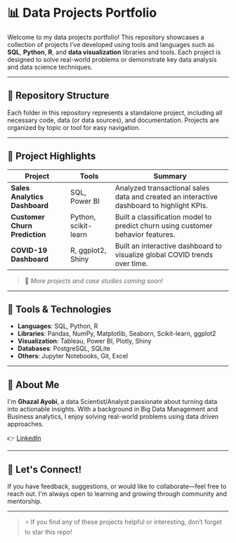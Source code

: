 # 📊 Data Projects Portfolio

Welcome to my data projects portfolio! This repository showcases a collection of projects I’ve developed using tools and languages such as **SQL**, **Python**, **R**, and **data visualization** libraries and tools. Each project is designed to solve real-world problems or demonstrate key data analysis and data science techniques.

---

## 📁 Repository Structure

Each folder in this repository represents a standalone project, including all necessary code, data (or data sources), and documentation. Projects are organized by topic or tool for easy navigation.


---

## 📌 Project Highlights

| Project | Tools | Summary |
|--------|-------|---------|
| **Sales Analytics Dashboard** | SQL, Power BI | Analyzed transactional sales data and created an interactive dashboard to highlight KPIs. |
| **Customer Churn Prediction** | Python, scikit-learn | Built a classification model to predict churn using customer behavior features. |
| **COVID-19 Dashboard** | R, ggplot2, Shiny | Built an interactive dashboard to visualize global COVID trends over time. |

> 🔎 *More projects and case studies coming soon!*

---

## 🧰 Tools & Technologies

- **Languages**: SQL, Python, R  
- **Libraries**: Pandas, NumPy, Matplotlib, Seaborn, Scikit-learn, ggplot2  
- **Visualization**: Tableau, Power BI, Plotly, Shiny  
- **Databases**: PostgreSQL, SQLite  
- **Others**: Jupyter Notebooks, Git, Excel

---

## 🧠 About Me

I'm **Ghazal Ayobi**, a data Scientist/Analyst passionate about turning data into actionable insights. With a background in Big Data Management and Business analytics, I enjoy solving real-world problems using data driven approaches.

👉 [LinkedIn](https://www.linkedin.com/in/ghazal-ayobi/)  

---

## 🚀 Let's Connect!

If you have feedback, suggestions, or would like to collaborate—feel free to reach out. I'm always open to learning and growing through community and mentorship.

---

> ⭐ If you find any of these projects helpful or interesting, don’t forget to star this repo!
